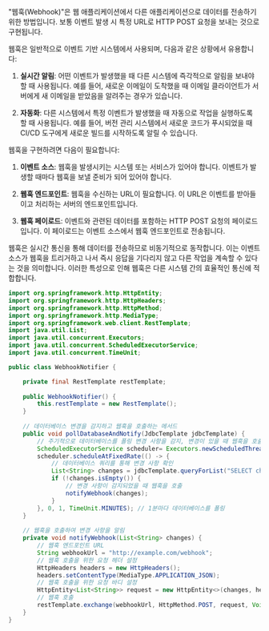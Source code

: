 "웹훅(Webhook)"은 웹 애플리케이션에서 다른 애플리케이션으로 데이터를 전송하기 위한 방법입니다. 보통 이벤트 발생 시 특정 URL로 HTTP POST 요청을 보내는 것으로 구현됩니다.

웹훅은 일반적으로 이벤트 기반 시스템에서 사용되며, 다음과 같은 상황에서 유용합니다:

1. **실시간 알림**: 어떤 이벤트가 발생했을 때 다른 시스템에 즉각적으로 알림을 보내야 할 때 사용됩니다. 예를 들어, 새로운 이메일이 도착했을 때 이메일 클라이언트가 서버에게 새 이메일을 받았음을 알려주는 경우가 있습니다.
    
2. **자동화**: 다른 시스템에서 특정 이벤트가 발생했을 때 자동으로 작업을 실행하도록 할 때 사용됩니다. 예를 들어, 버전 관리 시스템에서 새로운 코드가 푸시되었을 때 CI/CD 도구에게 새로운 빌드를 시작하도록 알릴 수 있습니다.
    

웹훅을 구현하려면 다음이 필요합니다:

1. **이벤트 소스**: 웹훅을 발생시키는 시스템 또는 서비스가 있어야 합니다. 이벤트가 발생할 때마다 웹훅을 보낼 준비가 되어 있어야 합니다.
    
2. **웹훅 엔드포인트**: 웹훅을 수신하는 URL이 필요합니다. 이 URL은 이벤트를 받아들이고 처리하는 서버의 엔드포인트입니다.
    
3. **웹훅 페이로드**: 이벤트와 관련된 데이터를 포함하는 HTTP POST 요청의 페이로드입니다. 이 페이로드는 이벤트 소스에서 웹훅 엔드포인트로 전송됩니다.
    

웹훅은 실시간 통신을 통해 데이터를 전송하므로 비동기적으로 동작합니다. 이는 이벤트 소스가 웹훅을 트리거하고 나서 즉시 응답을 기다리지 않고 다른 작업을 계속할 수 있다는 것을 의미합니다. 이러한 특성으로 인해 웹훅은 다른 시스템 간의 효율적인 통신에 적합합니다.

```java
import org.springframework.http.HttpEntity; 
import org.springframework.http.HttpHeaders; 
import org.springframework.http.HttpMethod; 
import org.springframework.http.MediaType; 
import org.springframework.web.client.RestTemplate; 
import java.util.List; 
import java.util.concurrent.Executors; 
import java.util.concurrent.ScheduledExecutorService; 
import java.util.concurrent.TimeUnit; 

public class WebhookNotifier { 

	private final RestTemplate restTemplate; 
	
	public WebhookNotifier() { 
		this.restTemplate = new RestTemplate(); 
	} 
	
	// 데이터베이스 변경을 감지하고 웹훅을 호출하는 메서드 
	public void pollDatabaseAndNotify(JdbcTemplate jdbcTemplate) { 
		// 주기적으로 데이터베이스를 폴링 변경 사항을 감지, 변경이 있을 때 웹훅을 호출 
		ScheduledExecutorService scheduler= Executors.newScheduledThreadPool(1); 
		scheduler.scheduleAtFixedRate(() -> { 
			// 데이터베이스 쿼리를 통해 변경 사항 확인 
			List<String> changes = jdbcTemplate.queryForList("SELECT change FROM changes_table", String.class); 
			if (!changes.isEmpty()) { 
				// 변경 사항이 감지되었을 때 웹훅을 호출 
				notifyWebhook(changes); 
			} 
		}, 0, 1, TimeUnit.MINUTES); // 1분마다 데이터베이스를 폴링 
	} 
	
	// 웹훅을 호출하여 변경 사항을 알림 
	private void notifyWebhook(List<String> changes) { 
		// 웹훅 엔드포인트 URL 
		String webhookUrl = "http://example.com/webhook"; 
		// 웹훅 호출을 위한 요청 헤더 설정 
		HttpHeaders headers = new HttpHeaders(); 
		headers.setContentType(MediaType.APPLICATION_JSON); 
		// 웹훅 호출을 위한 요청 바디 설정 
		HttpEntity<List<String>> request = new HttpEntity<>(changes, headers); 
		// 웹훅 호출 
		restTemplate.exchange(webhookUrl, HttpMethod.POST, request, Void.class);
	} 
}
```